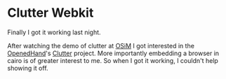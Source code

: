 Clutter Webkit
===
Finally I got it working last night.  
  
  
  
After watching the demo of clutter at [OSiM][0] I got interested in the [OpenedHand][1]'s [Clutter][2] project. More importantly embedding a browser in cairo is of greater interest to me. So when I got it working, I couldn't help showing it off.

[0]: http://jyro.blogspot.com/2008/03/osim-usa-2008-day-2.html
[1]: http://o-hand.com/work/
[2]: http://clutter-project.org/

